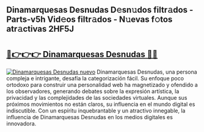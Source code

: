 ## Dinamarquesas Desnudas D𝚎sn𝚞dos filtr𝚊dos - Parts-v5h Vid𝚎os filtr𝚊dos - N𝚞evas f𝚘tos atr𝚊ctivas 2HF5J

# <h2><a href="http://mb9b45.tromn.icu/?c=Dinamarquesas+Desnudas">🔗👉👉👉 Dinamarquesas Desnudas 🔗🔗</a></h2>

[![Dinamarquesas Desnudas nuevo](https://i.imgur.com/pEAQMta.gif)](http://mb9b45.tromn.icu/?c=Dinamarquesas+Desnudas)
Dinamarquesas Desnudas, una persona compleja e intrigante, desafía la categorización fácil. Su enfoque poco ortodoxo para construir una personalidad web ha magnetizado y ofendido a los observadores, generando debates sobre la expresión artística, la privacidad y las complejidades de las sociedades virtuales. Aunque sus próximos movimientos no están claros, su influencia en el mundo digital es indiscutible. Con un espíritu inquebrantable y un atractivo innegable, la influencia de Dinamarquesas Desnudas en los medios digitales es innovadora.
